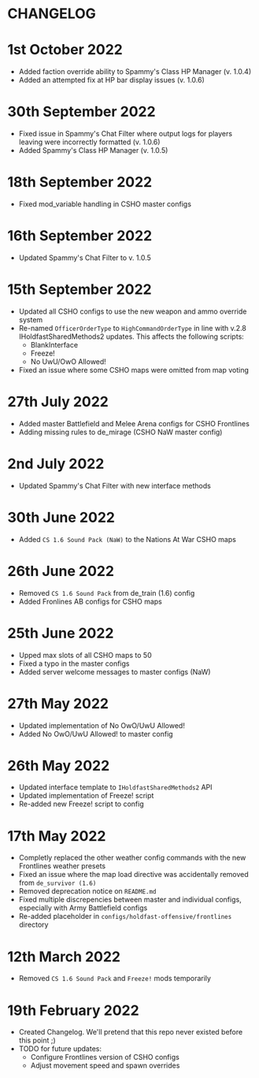 # CHANGELOG

# 1st October 2022
- Added faction override ability to Spammy's Class HP Manager (v. 1.0.4)
- Added an attempted fix at HP bar display issues (v. 1.0.6)

# 30th September 2022
- Fixed issue in Spammy's Chat Filter where output logs for players leaving were incorrectly formatted (v. 1.0.6)
- Added Spammy's Class HP Manager (v. 1.0.5)

# 18th September 2022
- Fixed mod_variable handling in CSHO master configs

# 16th September 2022
- Updated Spammy's Chat Filter to v. 1.0.5

# 15th September 2022 
- Updated all CSHO configs to use the new weapon and ammo override system
- Re-named `OfficerOrderType` to `HighCommandOrderType` in line with v.2.8 IHoldfastSharedMethods2 updates. This affects the following scripts:
    - BlankInterface
    - Freeze!
    - No UwU/OwO Allowed!
- Fixed an issue where some CSHO maps were omitted from map voting

# 27th July 2022
- Added master Battlefield and Melee Arena configs for CSHO Frontlines
- Adding missing rules to de_mirage (CSHO NaW master config)

# 2nd July 2022
- Updated Spammy's Chat Filter with new interface methods

# 30th June 2022
- Added `CS 1.6 Sound Pack (NaW)` to the Nations At War CSHO maps

# 26th June 2022
- Removed `CS 1.6 Sound Pack` from de_train (1.6) config
- Added Fronlines AB configs for CSHO maps

# 25th June 2022
- Upped max slots of all CSHO maps to 50
- Fixed a typo in the master configs
- Added server welcome messages to master configs (NaW) 

# 27th May 2022
- Updated implementation of No OwO/UwU Allowed!
- Added No OwO/UwU Allowed! to master config

# 26th May 2022
- Updated interface template to `IHoldfastSharedMethods2` API
- Updated implementation of Freeze! script
- Re-added new Freeze! script to config

# 17th May 2022
- Completly replaced the other weather config commands with the new Frontlines weather presets
- Fixed an issue where the map load directive was accidentally removed from `de_survivor (1.6)`
- Removed deprecation notice on `README.md`
- Fixed multiple discrepencies between master and individual configs, especially with Army Battlefield configs
- Re-added placeholder in `configs/holdfast-offensive/frontlines` directory

# 12th March 2022
- Removed `CS 1.6 Sound Pack` and `Freeze!` mods temporarily

# 19th February 2022
- Created Changelog. We'll pretend that this repo never existed before this point ;)
- TODO for future updates:
    - Configure Frontlines version of CSHO configs
    - Adjust movement speed and spawn overrides